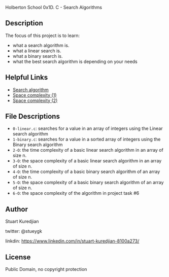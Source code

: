 Holberton School 0x1D. C - Search Algorithms
## Description

The focus of this project is to learn:
* what a search algorithm is.
* what a linear search is.
* what a binary search is.
* what the best search algorithm is depending on your needs

## Helpful Links
* <a href="https://en.wikipedia.org/wiki/Search_algorithm">Search algorithm</a>
* <a href="http://www.geeksforgeeks.org/g-fact-86">Space complexity (1)</a>
* <a href="http://btechsmartclass.com/DS/U1_T3.html">Space complexity (2)</a>

## File Descriptions
- `0-linear.c`: searches for a value in an array of integers using the Linear search algorithm
- `1-binary.c`: searches for a value in a sorted array of integers using the Binary search algorithm
- `2-O`: the time complexity of a basic linear search algorithm in an array of size n.
- `3-O`: the space complexity of a basic linear search algorithm in an array of size n.
- `4-O`: the time complexity of a basic binary search algorithm of an array of size n.
- `5-O`: the space complexity of a basic binary search algorithm of an array of size n.
- `6-O`: the space complexity of the algorithm in project task #6


## Author
Stuart Kuredjian

twitter: @stueygk

linkdin: https://www.linkedin.com/in/stuart-kuredjian-8100a273/

## License
Public Domain, no copyright protection